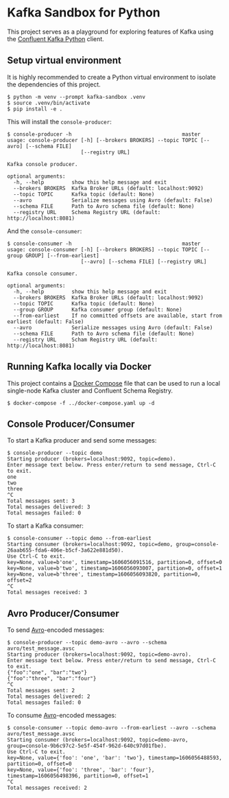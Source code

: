# Kafka Sandbox for Python

This project serves as a playground for exploring features of Kafka using the 
[Confluent Kafka Python](https://docs.confluent.io/current/clients/confluent-kafka-python/index.html) client.

## Setup virtual environment

It is highly recommended to create a Python virtual environment to isolate the dependencies of this project.
```
$ python -m venv --prompt kafka-sandbox .venv
$ source .venv/bin/activate
$ pip install -e .
```
This will install the `console-producer`:
```
$ console-producer -h                                    master
usage: console-producer [-h] [--brokers BROKERS] --topic TOPIC [--avro] [--schema FILE]
                        [--registry URL]

Kafka console producer.

optional arguments:
  -h, --help         show this help message and exit
  --brokers BROKERS  Kafka Broker URLs (default: localhost:9092)
  --topic TOPIC      Kafka topic (default: None)
  --avro             Serialize messages using Avro (default: False)
  --schema FILE      Path to Avro schema file (default: None)
  --registry URL     Schema Registry URL (default: http://localhost:8081)

```
And the `console-consumer`:
```
$ console-consumer -h                                    master
usage: console-consumer [-h] [--brokers BROKERS] --topic TOPIC [--group GROUP] [--from-earliest]
                        [--avro] [--schema FILE] [--registry URL]

Kafka console consumer.

optional arguments:
  -h, --help         show this help message and exit
  --brokers BROKERS  Kafka Broker URLs (default: localhost:9092)
  --topic TOPIC      Kafka topic (default: None)
  --group GROUP      Kafka consumer group (default: None)
  --from-earliest    If no committed offsets are available, start from earliest (default: False)
  --avro             Serialize messages using Avro (default: False)
  --schema FILE      Path to Avro schema file (default: None)
  --registry URL     Scham Registry URL (default: http://localhost:8081)

```

## Running Kafka locally via Docker

This project contains a [Docker Compose](https://docs.docker.com/compose) file that can be used to run a local 
single-node Kafka cluster and Confluent Schema Registry.
```
$ docker-compose -f ../docker-compose.yaml up -d
```

## Console Producer/Consumer

To start a Kafka producer and send some messages:
```
$ console-producer --topic demo
Starting producer (brokers=localhost:9092, topic=demo).
Enter message text below. Press enter/return to send message, Ctrl-C to exit.
one
two
three
^C
Total messages sent: 3
Total messages delivered: 3
Total messages failed: 0
```

To start a Kafka consumer:
```
$ console-consumer --topic demo --from-earliest
Starting consumer (brokers=localhost:9092, topic=demo, group=console-26aab655-fda6-406e-b5cf-3a622e881d50).
Use Ctrl-C to exit.
key=None, value=b'one', timestamp=1606056091516, partition=0, offset=0
key=None, value=b'two', timestamp=1606056093007, partition=0, offset=1
key=None, value=b'three', timestamp=1606056093820, partition=0, offset=2
^C
Total messages received: 3
```

## Avro Producer/Consumer

To send [Avro](https://avro.apache.org)-encoded messages:
```
$ console-producer --topic demo-avro --avro --schema avro/test_message.avsc
Starting producer (brokers=localhost:9092, topic=demo-avro).
Enter message text below. Press enter/return to send message, Ctrl-C to exit.
{"foo":"one", "bar":"two"}
{"foo":"three", "bar":"four"}
^C
Total messages sent: 2
Total messages delivered: 2
Total messages failed: 0
```

To consume [Avro](https://avro.apache.org)-encoded messages:
```
$ console-consumer --topic demo-avro --from-earliest --avro --schema avro/test_message.avsc
Starting consumer (brokers=localhost:9092, topic=demo-avro, group=console-9b6c97c2-5e5f-454f-962d-640c97d01fbe).
Use Ctrl-C to exit.
key=None, value={'foo': 'one', 'bar': 'two'}, timestamp=1606056488593, partition=0, offset=0
key=None, value={'foo': 'three', 'bar': 'four'}, timestamp=1606056498396, partition=0, offset=1
^C
Total messages received: 2
```
